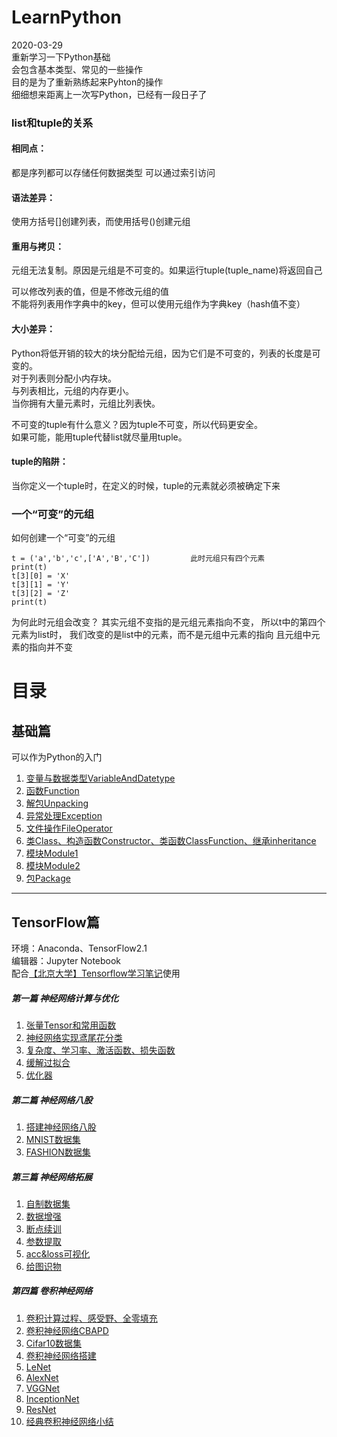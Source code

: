 # LearnPython  
2020-03-29  
重新学习一下Python基础  
会包含基本类型、常见的一些操作  
目的是为了重新熟练起来Pyhton的操作  
细细想来距离上一次写Python，已经有一段日子了  

### list和tuple的关系  
#### 相同点：  
都是序列都可以存储任何数据类型 可以通过索引访问  
#### 语法差异：  
使用方括号[]创建列表，而使用括号()创建元组  
#### 重用与拷贝：  
元组无法复制。原因是元组是不可变的。如果运行tuple(tuple_name)将返回自己  
  
可以修改列表的值，但是不修改元组的值  
不能将列表用作字典中的key，但可以使用元组作为字典key（hash值不变）  
  
#### 大小差异：  
Python将低开销的较大的块分配给元组，因为它们是不可变的，列表的长度是可变的。  
对于列表则分配小内存块。  
与列表相比，元组的内存更小。  
当你拥有大量元素时，元组比列表快。  
  
不可变的tuple有什么意义？因为tuple不可变，所以代码更安全。  
如果可能，能用tuple代替list就尽量用tuple。  
#### tuple的陷阱：  
当你定义一个tuple时，在定义的时候，tuple的元素就必须被确定下来  
  
### 一个“可变”的元组  
  
如何创建一个“可变”的元组  
```
t = ('a','b','c',['A','B','C'])         此时元组只有四个元素
print(t)
t[3][0] = 'X'
t[3][1] = 'Y'
t[3][2] = 'Z'
print(t)
```
为何此时元组会改变？
其实元组不变指的是元组元素指向不变，
所以t中的第四个元素为list时，
我们改变的是list中的元素，而不是元组中元素的指向
且元组中元素的指向并不变
</h1>

# 目录  

## 基础篇  
可以作为Python的入门  

1. [变量与数据类型VariableAndDatetype](https://github.com/Sanduoo/LearnPython/tree/master/variable)  
2. [函数Function](https://github.com/Sanduoo/LearnPython/tree/master/def)  
3. [解包Unpacking](https://github.com/Sanduoo/LearnPython/blob/master/Unpacking.py)  
4. [异常处理Exception](https://github.com/Sanduoo/LearnPython/blob/master/Error_Exception.py)  
5. [文件操作FileOperator](https://github.com/Sanduoo/LearnPython/blob/master/FileOperator.py)  
6. [类Class、构造函数Constructor、类函数ClassFunction、继承inheritance](https://github.com/Sanduoo/LearnPython/blob/master/Class.py)  
7. [模块Module1](https://github.com/Sanduoo/LearnPython/blob/master/module.py)  
8. [模块Module2](https://github.com/Sanduoo/LearnPython/blob/master/module2.py)  
9. [包Package](https://github.com/Sanduoo/LearnPython/blob/master/packages.py)  
****
  

## TensorFlow篇   

环境：Anaconda、TensorFlow2.1  
编辑器：Jupyter Notebook  
配合[【北京大学】Tensorflow学习笔记](https://www.icourse163.org/course/PKU-1002536002)使用
  
##### 第一篇 神经网络计算与优化
1. [张量Tensor和常用函数](https://github.com/Sanduoo/LearnPython/blob/master/TensoFlow%E7%AF%87/1.1_%E5%BC%A0%E9%87%8FTensor%E5%8F%8A%E5%B8%B8%E7%94%A8%E5%87%BD%E6%95%B0.ipynb)  
2. [神经网络实现鸢尾花分类](https://github.com/Sanduoo/LearnPython/blob/master/TensoFlow%E7%AF%87/1.2_%E7%A5%9E%E7%BB%8F%E7%BD%91%E7%BB%9C%E5%AE%9E%E7%8E%B0%E9%B8%A2%E5%B0%BE%E8%8A%B1%E5%88%86%E7%B1%BB.ipynb)  
3. [复杂度、学习率、激活函数、损失函数](https://github.com/Sanduoo/LearnPython/blob/master/TensoFlow%E7%AF%87/1.3_%E5%A4%8D%E6%9D%82%E5%BA%A6%E3%80%81%E5%AD%A6%E4%B9%A0%E7%8E%87%E3%80%81%E6%BF%80%E6%B4%BB%E5%87%BD%E6%95%B0%E3%80%81%E6%8D%9F%E5%A4%B1%E5%87%BD%E6%95%B0.ipynb)  
4. [缓解过拟合](https://github.com/Sanduoo/LearnPython/blob/master/TensoFlow%E7%AF%87/1.4_%E7%BC%93%E8%A7%A3%E8%BF%87%E6%8B%9F%E5%90%88.ipynb)  
5. [优化器](https://github.com/Sanduoo/LearnPython/blob/master/TensoFlow%E7%AF%87/1.5_%E4%BC%98%E5%8C%96%E5%99%A8.ipynb)  
##### 第二篇 神经网络八股
1. [搭建神经网络八股](https://github.com/Sanduoo/LearnPython/blob/master/TensoFlow%E7%AF%87/2.1_%E6%90%AD%E5%BB%BA%E7%A5%9E%E7%BB%8F%E7%BD%91%E7%BB%9C%E5%85%AB%E8%82%A1.ipynb)  
2. [MNIST数据集](https://github.com/Sanduoo/LearnPython/blob/master/TensoFlow%E7%AF%87/2.2_MNIST%E6%95%B0%E6%8D%AE%E9%9B%86.ipynb)  
3. [FASHION数据集](https://github.com/Sanduoo/LearnPython/blob/master/TensoFlow%E7%AF%87/2.3_FASHION%E6%95%B0%E6%8D%AE%E9%9B%86.ipynb)  
##### 第三篇 神经网络拓展
1. [自制数据集](https://github.com/Sanduoo/LearnPython/blob/master/TensoFlow%E7%AF%87/3.1_%E8%87%AA%E5%88%B6%E6%95%B0%E6%8D%AE%E9%9B%86.ipynb)  
2. [数据增强](https://github.com/Sanduoo/LearnPython/blob/master/TensoFlow%E7%AF%87/3.2_%E6%95%B0%E6%8D%AE%E5%A2%9E%E5%BC%BA.ipynb)  
3. [断点续训](https://github.com/Sanduoo/LearnPython/blob/master/TensoFlow%E7%AF%87/3.3_%E6%96%AD%E7%82%B9%E7%BB%AD%E8%AE%AD.ipynb)  
4. [参数提取](https://github.com/Sanduoo/LearnPython/blob/master/TensoFlow%E7%AF%87/3.4%E5%8F%82%E6%95%B0%E6%8F%90%E5%8F%96.ipynb)  
5. [acc&loss可视化](https://github.com/Sanduoo/LearnPython/blob/master/TensoFlow%E7%AF%87/3.5_acc%26loss%E5%8F%AF%E8%A7%86%E5%8C%96.ipynb)  
6. [给图识物](https://github.com/Sanduoo/LearnPython/blob/master/TensoFlow%E7%AF%87/3.6_%E7%BB%99%E5%9B%BE%E8%AF%86%E7%89%A9.ipynb)  
##### 第四篇 卷积神经网络
1. [卷积计算过程、感受野、全零填充](https://github.com/Sanduoo/Learn_Python_and_TensorFlow/blob/master/TensoFlow%E7%AF%87/4.1_%E5%8D%B7%E7%A7%AF%E8%AE%A1%E7%AE%97%E8%BF%87%E7%A8%8B%E3%80%81%E6%84%9F%E5%8F%97%E9%87%8E%E3%80%81%E5%85%A8%E9%9B%B6%E5%A1%AB%E5%85%85.ipynb)  
2. [卷积神经网络CBAPD](https://github.com/Sanduoo/Learn_Python_and_TensorFlow/blob/master/TensoFlow%E7%AF%87/4.2_%E5%8D%B7%E7%A7%AF%E5%B1%82%E3%80%81BN%E5%B1%82-%E6%89%B9%E6%A0%87%E5%87%86%E5%8C%96%E3%80%81%E6%B1%A0%E5%8C%96%E5%B1%82%E3%80%81%E8%88%8D%E5%BC%83%E5%B1%82_%E5%8D%B7%E7%A7%AF%E7%A5%9E%E7%BB%8F%E7%BD%91%E7%BB%9C.ipynb)  
3. [Cifar10数据集](https://github.com/Sanduoo/Learn_Python_and_TensorFlow/blob/master/TensoFlow%E7%AF%87/4.3_Cifar10%E6%95%B0%E6%8D%AE%E9%9B%86.ipynb)  
4. [卷积神经网络搭建](https://github.com/Sanduoo/Learn_Python_and_TensorFlow/blob/master/TensoFlow%E7%AF%87/4.4_%E5%8D%B7%E7%A7%AF%E7%A5%9E%E7%BB%8F%E7%BD%91%E7%BB%9C%E6%90%AD%E5%BB%BA.ipynb)  
5. [LeNet](https://github.com/Sanduoo/Learn_Python_and_TensorFlow/blob/master/TensoFlow%E7%AF%87/4.5_LeNet.ipynb) 
6. [AlexNet](https://github.com/Sanduoo/Learn_Python_and_TensorFlow/blob/master/TensoFlow%E7%AF%87/4.6_AlexNet.ipynb) 
7. [VGGNet](https://github.com/Sanduoo/Learn_Python_and_TensorFlow/blob/master/TensoFlow%E7%AF%87/4.7_VGGNet.ipynb)
8. [InceptionNet](https://github.com/Sanduoo/Learn_Python_and_TensorFlow/blob/master/TensoFlow%E7%AF%87/4.8_InceptionNet.ipynb)  
9. [ResNet](https://github.com/Sanduoo/Learn_Python_and_TensorFlow/blob/master/TensoFlow%E7%AF%87/4.9_ResNet.ipynb) 
10. [经典卷积神经网络小结](https://github.com/Sanduoo/Learn_Python_and_TensorFlow/blob/master/TensoFlow%E7%AF%87/4.10_%E7%BB%8F%E5%85%B8%E5%8D%B7%E7%A7%AF%E7%A5%9E%E7%BB%8F%E7%BD%91%E7%BB%9C%E5%B0%8F%E7%BB%93.ipynb) 